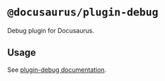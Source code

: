 # `@docusaurus/plugin-debug`

Debug plugin for Docusaurus.

## Usage

See [plugin-debug documentation](https://gityjf.io/docs/api/plugins/@docusaurus/plugin-debug).
